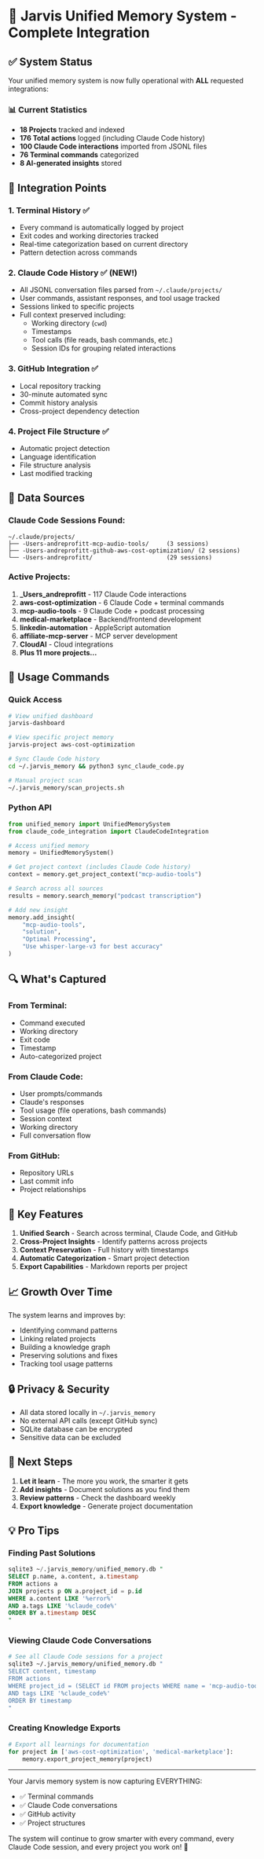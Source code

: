 # 🧠 Jarvis Unified Memory System - Complete Integration

## ✅ System Status

Your unified memory system is now fully operational with **ALL** requested integrations:

### 📊 Current Statistics
- **18 Projects** tracked and indexed
- **176 Total actions** logged (including Claude Code history)
- **100 Claude Code interactions** imported from JSONL files
- **76 Terminal commands** categorized
- **8 AI-generated insights** stored

## 🔌 Integration Points

### 1. **Terminal History** ✅
- Every command is automatically logged by project
- Exit codes and working directories tracked
- Real-time categorization based on current directory
- Pattern detection across commands

### 2. **Claude Code History** ✅ (NEW!)
- All JSONL conversation files parsed from `~/.claude/projects/`
- User commands, assistant responses, and tool usage tracked
- Sessions linked to specific projects
- Full context preserved including:
  - Working directory (`cwd`)
  - Timestamps
  - Tool calls (file reads, bash commands, etc.)
  - Session IDs for grouping related interactions

### 3. **GitHub Integration** ✅
- Local repository tracking
- 30-minute automated sync
- Commit history analysis
- Cross-project dependency detection

### 4. **Project File Structure** ✅
- Automatic project detection
- Language identification
- File structure analysis
- Last modified tracking

## 📁 Data Sources

### Claude Code Sessions Found:
```
~/.claude/projects/
├── -Users-andreprofitt-mcp-audio-tools/     (3 sessions)
├── -Users-andreprofitt-github-aws-cost-optimization/ (2 sessions)
└── -Users-andreprofitt/                     (29 sessions)
```

### Active Projects:
1. **_Users_andreprofitt** - 117 Claude Code interactions
2. **aws-cost-optimization** - 6 Claude Code + terminal commands
3. **mcp-audio-tools** - 9 Claude Code + podcast processing
4. **medical-marketplace** - Backend/frontend development
5. **linkedin-automation** - AppleScript automation
6. **affiliate-mcp-server** - MCP server development
7. **CloudAI** - Cloud integrations
8. **Plus 11 more projects...**

## 🚀 Usage Commands

### Quick Access
```bash
# View unified dashboard
jarvis-dashboard

# View specific project memory
jarvis-project aws-cost-optimization

# Sync Claude Code history
cd ~/.jarvis_memory && python3 sync_claude_code.py

# Manual project scan
~/.jarvis_memory/scan_projects.sh
```

### Python API
```python
from unified_memory import UnifiedMemorySystem
from claude_code_integration import ClaudeCodeIntegration

# Access unified memory
memory = UnifiedMemorySystem()

# Get project context (includes Claude Code history)
context = memory.get_project_context("mcp-audio-tools")

# Search across all sources
results = memory.search_memory("podcast transcription")

# Add new insight
memory.add_insight(
    "mcp-audio-tools",
    "solution",
    "Optimal Processing",
    "Use whisper-large-v3 for best accuracy"
)
```

## 🔍 What's Captured

### From Terminal:
- Command executed
- Working directory
- Exit code
- Timestamp
- Auto-categorized project

### From Claude Code:
- User prompts/commands
- Claude's responses
- Tool usage (file operations, bash commands)
- Session context
- Working directory
- Full conversation flow

### From GitHub:
- Repository URLs
- Last commit info
- Project relationships

## 🎯 Key Features

1. **Unified Search** - Search across terminal, Claude Code, and GitHub
2. **Cross-Project Insights** - Identify patterns across projects
3. **Context Preservation** - Full history with timestamps
4. **Automatic Categorization** - Smart project detection
5. **Export Capabilities** - Markdown reports per project

## 📈 Growth Over Time

The system learns and improves by:
- Identifying command patterns
- Linking related projects
- Building a knowledge graph
- Preserving solutions and fixes
- Tracking tool usage patterns

## 🔒 Privacy & Security

- All data stored locally in `~/.jarvis_memory`
- No external API calls (except GitHub sync)
- SQLite database can be encrypted
- Sensitive data can be excluded

## 🎉 Next Steps

1. **Let it learn** - The more you work, the smarter it gets
2. **Add insights** - Document solutions as you find them
3. **Review patterns** - Check the dashboard weekly
4. **Export knowledge** - Generate project documentation

## 💡 Pro Tips

### Finding Past Solutions
```sql
sqlite3 ~/.jarvis_memory/unified_memory.db "
SELECT p.name, a.content, a.timestamp
FROM actions a
JOIN projects p ON a.project_id = p.id
WHERE a.content LIKE '%error%'
AND a.tags LIKE '%claude_code%'
ORDER BY a.timestamp DESC
"
```

### Viewing Claude Code Conversations
```bash
# See all Claude Code sessions for a project
sqlite3 ~/.jarvis_memory/unified_memory.db "
SELECT content, timestamp
FROM actions
WHERE project_id = (SELECT id FROM projects WHERE name = 'mcp-audio-tools')
AND tags LIKE '%claude_code%'
ORDER BY timestamp
"
```

### Creating Knowledge Exports
```python
# Export all learnings for documentation
for project in ['aws-cost-optimization', 'medical-marketplace']:
    memory.export_project_memory(project)
```

---

Your Jarvis memory system is now capturing EVERYTHING:
- ✅ Terminal commands
- ✅ Claude Code conversations  
- ✅ GitHub activity
- ✅ Project structures

The system will continue to grow smarter with every command, every Claude Code session, and every project you work on! 🚀

